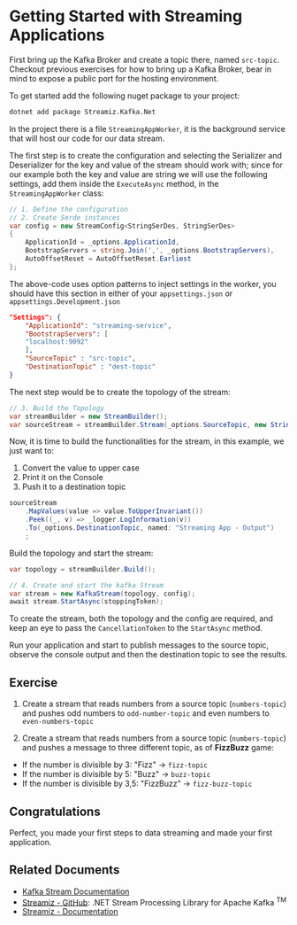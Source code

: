 # Getting Started with Streaming Applications

First bring up the Kafka Broker and create a topic there, named `src-topic`. Checkout previous exercises for how to bring up a Kafka Broker, 
bear in mind to expose  a public port for the hosting environment.

To get started add the following nuget package to your project:

```bash
dotnet add package Streamiz.Kafka.Net
```

In the project there is a file `StreamingAppWorker`, it is the background service that will host our code for our data stream.

The first step is to create the configuration and selecting the Serializer and Deserializer for the key and value of the stream should work with;
since for our example both the key and value are string we will use the following settings, add them inside the `ExecuteAsync` method, in the `StreamingAppWorker` class:

```csharp
// 1. Define the configuration
// 2. Create Serde instances
var config = new StreamConfig<StringSerDes, StringSerDes>
{
    ApplicationId = _options.ApplicationId,
    BootstrapServers = string.Join(',', _options.BootstrapServers),
    AutoOffsetReset = AutoOffsetReset.Earliest
};
```

The above-code uses option patterns to inject settings in the worker, you should have this section in either
of your `appsettings.json` or `appsettings.Development.json`

```json
"Settings": {
    "ApplicationId": "streaming-service",
    "BootstrapServers": [
    "localhost:9092"
    ],
    "SourceTopic" : "src-topic",
    "DestinationTopic" : "dest-topic"
}
```
The next step would be to create the topology of the stream: 

```csharp
// 3. Build the Topology
var streamBuilder = new StreamBuilder();
var sourceStream = streamBuilder.Stream(_options.SourceTopic, new StringSerDes(), new StringSerDes(), named: "Streaming App - Input");
```

Now, it is time to build the functionalities for the stream, in this example, we just want to:
1. Convert the value to upper case
2. Print it on the Console
3. Push it to a destination topic

```csharp
sourceStream
    .MapValues(value => value.ToUpperInvariant())
    .Peek((_, v) => _logger.LogInformation(v))
    .To(_options.DestinationTopic, named: "Streaming App - Output")
    ;
```

Build the topology and start the stream: 

```csharp
var topology = streamBuilder.Build();

// 4. Create and start the kafka Stream
var stream = new KafkaStream(topology, config);
await stream.StartAsync(stoppingToken);
```

To create the stream, both the topology and the config are required, and keep an eye to pass the `CancellationToken` to 
the `StartAsync` method.

Run your application and start to publish messages to the source topic, observe the console output and then 
the destination topic to see the results. 

## Exercise

1. Create a stream that reads numbers from a source topic (`numbers-topic`) and pushes odd numbers to `odd-number-topic` and 
even numbers to `even-numbers-topic`

2. Create a stream that reads numbers from a source topic (`numbers-topic`) and pushes a message to three different topic, as of **FizzBuzz** game:
* If the number is divisible by 3: "Fizz" -> `fizz-topic`
* If the number is divisible by 5: "Buzz" -> `buzz-topic`
* If the number is divisible by 3,5: "FizzBuzz" -> `fizz-buzz-topic`

## Congratulations

Perfect, you made your first steps to data streaming and made your first application.

## Related Documents

* [Kafka Stream Documentation](https://kafka.apache.org/documentation/streams/)
* [Streamiz - GitHub](https://github.com/LGouellec/kafka-streams-dotnet): .NET Stream Processing Library for Apache Kafka <sup>TM</sup>
* [Streamiz - Documentation](https://lgouellec.github.io/kafka-streams-dotnet/overview.html#)

